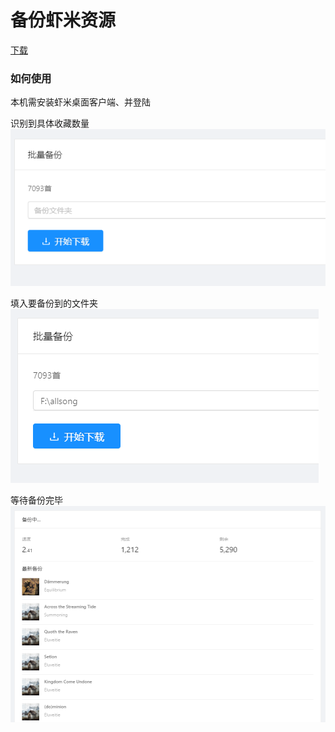 # 备份虾米资源
[下载](https://github.com/xiami2021/backup/raw/main/dist/backup-0.0.1.exe)

### 如何使用
本机需安装虾米桌面客户端、并登陆  

识别到具体收藏数量  
![first](first.png)

填入要备份到的文件夹  
![second](second.png)

等待备份完毕  
![wait](wait.png)
